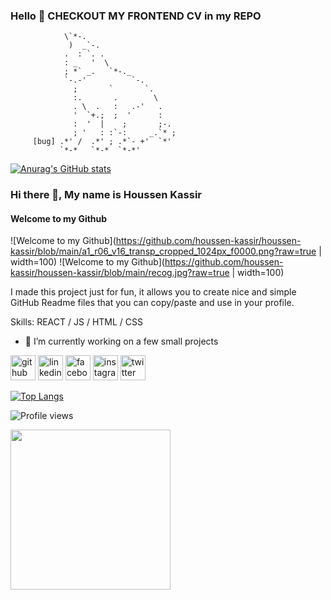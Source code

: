 ### Hello 👋 CHECKOUT MY FRONTEND CV in my REPO


                \`*-.                   
                 )  _`-.                
                .  : `. .               
                : _   '  \              
                ; *` _.   `*-._         
                `-.-'          `-.      
                  ;       `       `.    
                  :.       .        \   
                  . \  .   :   .-'   .  
                  '  `+.;  ;  '      :  
                  :  '  |    ;       ;-.
                  ; '   : :`-:     _.`* ;
         [bug] .*' /  .*' ; .*`- +'  `*'
               `*-*   `*-*  `*-*'       
               
           
               
             
<!--
**houssen-kassir/houssen-kassir** is a ✨ _special_ ✨ repository because its `README.md` (this file) appears on your GitHub profile.

Here are some ideas to get you started:

- 🔭 I’m currently working on ...
- 🌱 I’m currently learning ...
- 👯 I’m looking to collaborate on ...
- 🤔 I’m looking for help with ...
- 💬 Ask me about ...
- 📫 How to reach me: ...
- 😄 Pronouns: ...
- ⚡ Fun fact: ...
-->


[![Anurag's GitHub stats](https://github-readme-stats.vercel.app/api?username=houssen-kassir)](https://github.com/anuraghazra/github-readme-stats)

### Hi there 👋, My name is Houssen Kassir
#### Welcome to my Github
![Welcome to my Github](https://github.com/houssen-kassir/houssen-kassir/blob/main/a1_r06_v16_transp_cropped_1024px_f0000.png?raw=true | width=100)
![Welcome to my Github](https://github.com/houssen-kassir/houssen-kassir/blob/main/recog.jpg?raw=true | width=100)

I made this project just for fun, it allows you to create nice and simple GitHub Readme files that you can copy/paste and use in your profile.

Skills: REACT / JS / HTML / CSS

- 🔭 I’m currently working on a few small projects 


[<img src='https://cdn.jsdelivr.net/npm/simple-icons@3.0.1/icons/github.svg' alt='github' height='40'>](https://github.com/houssen-kassir)  [<img src='https://cdn.jsdelivr.net/npm/simple-icons@3.0.1/icons/linkedin.svg' alt='linkedin' height='40'>](https://www.linkedin.com/in/houssen-kassir/)  [<img src='https://cdn.jsdelivr.net/npm/simple-icons@3.0.1/icons/facebook.svg' alt='facebook' height='40'>](https://www.facebook.com/houssen.kassir)  [<img src='https://cdn.jsdelivr.net/npm/simple-icons@3.0.1/icons/instagram.svg' alt='instagram' height='40'>](https://www.instagram.com/houssen.kassir/)  [<img src='https://cdn.jsdelivr.net/npm/simple-icons@3.0.1/icons/twitter.svg' alt='twitter' height='40'>](https://twitter.com/houssenkassir)  

[![Top Langs](https://github-readme-stats.vercel.app/api/top-langs/?username=houssen-kassir)](https://github.com/anuraghazra/github-readme-stats)

![Profile views](https://gpvc.arturio.dev/houssen-kassir)  


<img src="https://www.icegif.com/wp-content/uploads/satisfying-icegif-8.gif" width="256" />  
